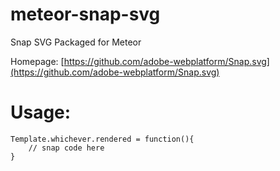 meteor-snap-svg
===============

Snap SVG Packaged for Meteor

Homepage: [https://github.com/adobe-webplatform/Snap.svg](https://github.com/adobe-webplatform/Snap.svg)

Usage: 
======
	
    Template.whichever.rendered = function(){
    	// snap code here
    }
